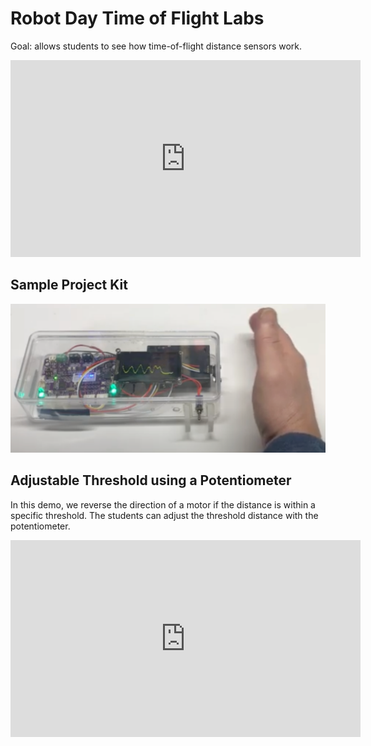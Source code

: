 # Robot Day Time of Flight Labs

Goal: allows students to see how time-of-flight distance sensors work.

<iframe width="560" height="315" src="https://www.youtube.com/embed/e8WJgGWnEjI?si=LH0p6PbRLSh2wyUU" title="YouTube video player" frameborder="0" allow="accelerometer; autoplay; clipboard-write; encrypted-media; gyroscope; picture-in-picture; web-share" allowfullscreen></iframe>

## Sample Project Kit

![](../img/time-of-flight-lab.png)

## Adjustable Threshold using a Potentiometer

In this demo, we reverse the direction of a motor if the distance is within a specific threshold.  The students can adjust the threshold distance with the potentiometer.

<iframe width="560" height="315" src="https://www.youtube.com/embed/ho6Ti_M0Ucs?si=3ERv3n3KY2H5UXH8" title="YouTube video player" frameborder="0" allow="accelerometer; autoplay; clipboard-write; encrypted-media; gyroscope; picture-in-picture; web-share" allowfullscreen></iframe>

